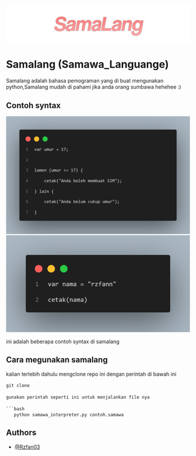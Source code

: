 
![Logo](1000795115.png)


# Samalang (Samawa_Languange)

Samalang adalah bahasa pemograman yang di buat mengunakan python,Samalang mudah di pahami jika anda orang sumbawa hehehee :)




## Contoh syntax

<img src="contoh if statement di samalang.png" alt="contoh1">
<br>
<img src="conton print di samalang.png" alt="contoh2">

ini adalah beberapa contoh syntax di samalang
## Cara megunakan samalang
kalian terlebih dahulu mengclone repo ini dengan perintah di bawah ini
```
git clone 

gunakan perintah seperti ini untuk menjalankan file nya

```bash
   python samawa_interpreter.py contoh.samawa
```

    
## Authors

- [@Rzfan03](https://www.github.com/Rzfan03)

